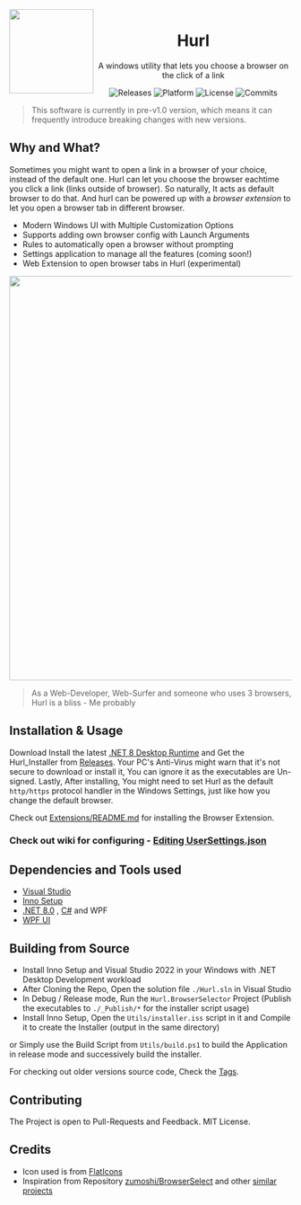 <img width="150" align="left" src="Source/Hurl.BrowserSelector/Assets/internet.ico">

<h1 align="center">Hurl</h1>

<p align="center">A windows utility that lets you choose a browser on the click of a link</p>

<p align="center">
  <a style="text-decoration:none" href="https://github.com/U-C-S/Hurl/releases">
    <img src="https://img.shields.io/github/v/release/u-c-s/hurl?color=red&label=latest%20version&style=flat-square" alt="Releases" />
  </a>
  <a style="text-decoration:none">
    <img src="https://img.shields.io/badge/platform-Windows%2010%20%26%2011-blue.svg?style=flat-square" alt="Platform" />
  </a>
  <a style="text-decoration:none">
    <img src="https://img.shields.io/github/license/u-c-s/hurl?style=flat-square" alt="License" />
  </a>
  <a style="text-decoration:none" href="https://github.com/U-C-S/Hurl/commits">
    <img src="https://img.shields.io/github/last-commit/u-c-s/hurl?color=orange&style=flat-square" alt="Commits" />
  </a>
</p>

> This software is currently in pre-v1.0 version, which means it can frequently introduce breaking changes with new versions.

## Why and What?

Sometimes you might want to open a link in a browser of your choice, instead of the default one. Hurl can let you choose the browser eachtime you click a link (links outside of browser). So naturally, It acts as default browser to do that. And hurl can be powered up with a _browser extension_ to let you open a browser tab in different browser.

- Modern Windows UI with Multiple Customization Options
- Supports adding own browser config with Launch Arguments
- Rules to automatically open a browser without prompting
- Settings application to manage all the features (coming soon!)
- Web Extension to open browser tabs in Hurl (experimental)

<p align="center">
  <img width="720" src="https://user-images.githubusercontent.com/50218121/230982396-152a2342-f02a-47c0-9349-3d1a4920554f.png" />
  <!--<img width="720" src="https://user-images.githubusercontent.com/50218121/198988257-7f89288c-7fd4-4bf3-8d7f-b5501d81ac61.png" />-->
  <!--<img width="640" src="https://user-images.githubusercontent.com/50218121/158625754-78026dbe-cd99-4078-8407-313b9c548ca1.png" />-->
  <!--<img width="640" src="https://user-images.githubusercontent.com/50218121/157494232-a134a412-9dd7-4706-8be7-6e3800484082.png" />-->
</p>

> As a Web-Developer, Web-Surfer and someone who uses 3 browsers, Hurl is a bliss - Me probably

## Installation & Usage

Download Install the latest [.NET 8 Desktop Runtime](https://dotnet.microsoft.com/download/dotnet/8.0) and Get the Hurl_Installer from [Releases](https://github.com/U-C-S/Hurl/releases/latest). Your PC's Anti-Virus might warn that it's not secure to download or install it, You can ignore it as the executables are Un-signed. Lastly, After installing, You might need to set Hurl as the default `http/https` protocol handler in the Windows Settings, just like how you change the default browser.

Check out [Extensions/README.md](./Extensions/README.md) for installing the Browser Extension.

### Check out wiki for configuring - [Editing UserSettings.json](https://github.com/U-C-S/Hurl/wiki/Editing-UserSettings.json)

## Dependencies and Tools used

- [Visual Studio](https://visualstudio.microsoft.com)
- [Inno Setup](https://jrsoftware.org/isinfo.php)
- [.NET 8.0](https://dot.net) , [C#](https://dotnet.microsoft.com/languages/csharp) and WPF
- [WPF UI](https://github.com/lepoco/wpfui)

## Building from Source

- Install Inno Setup and Visual Studio 2022 in your Windows with .NET Desktop Development workload
- After Cloning the Repo, Open the solution file `./Hurl.sln` in Visual Studio
- In Debug / Release mode, Run the `Hurl.BrowserSelector` Project (Publish the executables to `./_Publish/*` for the installer script usage)
- Install Inno Setup, Open the `Utils/installer.iss` script in it and Compile it to create the Installer (output in the same directory)

or Simply use the Build Script from `Utils/build.ps1` to build the Application in release mode and successively build the installer.

For checking out older versions source code, Check the [Tags](https://github.com/U-C-S/Hurl/tags).

## Contributing

The Project is open to Pull-Requests and Feedback. MIT License.

## Credits

- Icon used is from [FlatIcons](https://www.flaticon.com/free-icon/internet_4861937)
- Inspiration from Repository [zumoshi/BrowserSelect](https://github.com/zumoshi/BrowserSelect) and other [similar projects](https://github.com/U-C-S/Hurl/issues/5)
